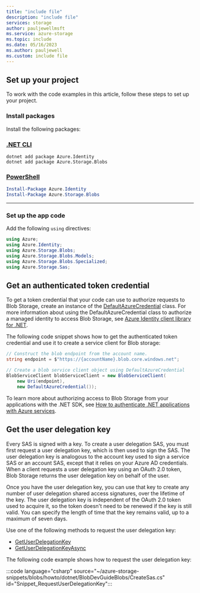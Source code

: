 ```yaml
---
title: "include file"
description: "include file"
services: storage
author: pauljewellmsft
ms.service: azure-storage
ms.topic: include
ms.date: 05/16/2023
ms.author: pauljewell
ms.custom: include file
---
```


## Set up your project

To work with the code examples in this article, follow these steps to set up your project.

### Install packages

Install the following packages:

### [.NET CLI](#tab/packages-dotnetcli)

```dotnetcli
dotnet add package Azure.Identity
dotnet add package Azure.Storage.Blobs
```

### [PowerShell](#tab/packages-powershell)

```powershell
Install-Package Azure.Identity
Install-Package Azure.Storage.Blobs
```
---

### Set up the app code

Add the following `using` directives:

```csharp
using Azure;
using Azure.Identity;
using Azure.Storage.Blobs;
using Azure.Storage.Blobs.Models;
using Azure.Storage.Blobs.Specialized;
using Azure.Storage.Sas;
```

## Get an authenticated token credential

To get a token credential that your code can use to authorize requests to Blob Storage, create an instance of the [DefaultAzureCredential](/dotnet/api/azure.identity.defaultazurecredential) class. For more information about using the DefaultAzureCredential class to authorize a managed identity to access Blob Storage, see [Azure Identity client library for .NET](/dotnet/api/overview/azure/identity-readme?toc=/azure/storage/blobs/toc.json).

The following code snippet shows how to get the authenticated token credential and use it to create a service client for Blob storage:

```csharp
// Construct the blob endpoint from the account name.
string endpoint = $"https://{accountName}.blob.core.windows.net";

// Create a blob service client object using DefaultAzureCredential
BlobServiceClient blobServiceClient = new BlobServiceClient(
    new Uri(endpoint),
    new DefaultAzureCredential());
```

To learn more about authorizing access to Blob Storage from your applications with the .NET SDK, see [How to authenticate .NET applications with Azure services](/dotnet/azure/sdk/authentication).

## Get the user delegation key

Every SAS is signed with a key. To create a user delegation SAS, you must first request a user delegation key, which is then used to sign the SAS. The user delegation key is analogous to the account key used to sign a service SAS or an account SAS, except that it relies on your Azure AD credentials. When a client requests a user delegation key using an OAuth 2.0 token, Blob Storage returns the user delegation key on behalf of the user.

Once you have the user delegation key, you can use that key to create any number of user delegation shared access signatures, over the lifetime of the key. The user delegation key is independent of the OAuth 2.0 token used to acquire it, so the token doesn't need to be renewed if the key is still valid. You can specify the length of time that the key remains valid, up to a maximum of seven days.

Use one of the following methods to request the user delegation key:

- [GetUserDelegationKey](/dotnet/api/azure.storage.blobs.blobserviceclient.getuserdelegationkey)
- [GetUserDelegationKeyAsync](/dotnet/api/azure.storage.blobs.blobserviceclient.getuserdelegationkeyasync)

The following code example shows how to request the user delegation key:

:::code language="csharp" source="~/azure-storage-snippets/blobs/howto/dotnet/BlobDevGuideBlobs/CreateSas.cs" id="Snippet_RequestUserDelegationKey":::